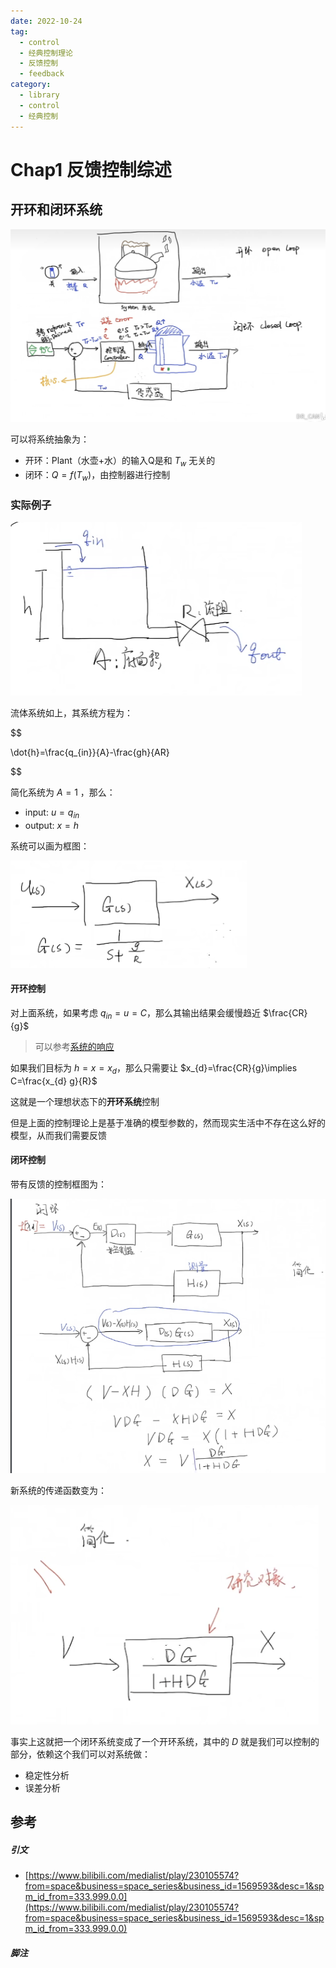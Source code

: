 ```yaml
---
date: 2022-10-24
tag:
  - control
  - 经典控制理论
  - 反馈控制
  - feedback
category:
  - library
  - control
  - 经典控制
---
```


# Chap1 反馈控制综述


## 开环和闭环系统

![Pasted image 20221024202537](./assets/Pasted-image-20221024202537.png)

可以将系统抽象为：
- 开环：Plant（水壶+水）的输入Q是和 $T_{w}$ 无关的
- 闭环：$Q=f(T_{w})$，由控制器进行控制

### 实际例子

![Pasted image 20221024202801](./assets/Pasted-image-20221024202801.png)

流体系统如上，其系统方程为：


$$

\dot{h}=\frac{q_{in}}{A}-\frac{gh}{AR}

$$


简化系统为 $A=1$ ，那么：

- input: $u=q_{in}$
- output: $x=h$

系统可以画为框图：

![Pasted image 20221024203150](./assets/Pasted-image-20221024203150.png)

#### 开环控制

对上面系统，如果考虑 $q_{in}=u=C$，那么其输出结果会缓慢趋近 $\frac{CR}{g}$

> 可以参考[系统的响应](./../系统的响应.md)

如果我们目标为 $h=x=x_{d}$，那么只需要让 $x_{d}=\frac{CR}{g}\implies C=\frac{x_{d} g}{R}$

这就是一个理想状态下的**开环系统**控制

但是上面的控制理论上是基于准确的模型参数的，然而现实生活中不存在这么好的模型，从而我们需要反馈

#### 闭环控制

带有反馈的控制框图为：

![Pasted image 20221024203850](./assets/Pasted-image-20221024203850.png)

新系统的传递函数变为：

![Pasted image 20221024203913](./assets/Pasted-image-20221024203913.png)

事实上这就把一个闭环系统变成了一个开环系统，其中的 $D$ 就是我们可以控制的部分，依赖这个我们可以对系统做：
- 稳定性分析
- 误差分析


## 参考

##### 引文

- [https://www.bilibili.com/medialist/play/230105574?from=space&business=space_series&business_id=1569593&desc=1&spm_id_from=333.999.0.0](https://www.bilibili.com/medialist/play/230105574?from=space&business=space_series&business_id=1569593&desc=1&spm_id_from=333.999.0.0)

##### 脚注
